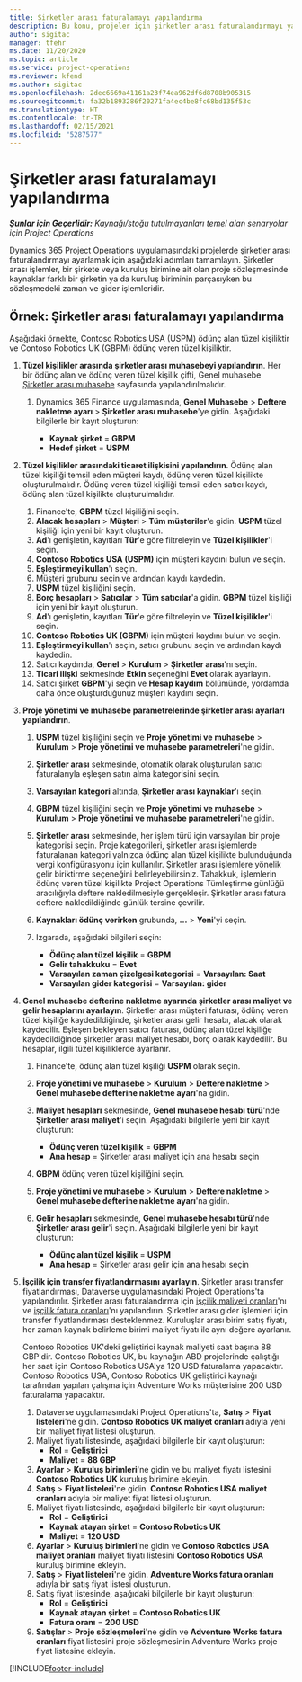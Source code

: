 ```yaml
---
title: Şirketler arası faturalamayı yapılandırma
description: Bu konu, projeler için şirketler arası faturalandırmayı yapılandırma hakkında bilgi ve örnekler sağlar.
author: sigitac
manager: tfehr
ms.date: 11/20/2020
ms.topic: article
ms.service: project-operations
ms.reviewer: kfend
ms.author: sigitac
ms.openlocfilehash: 2dec6669a41161a23f74ea962df6d8708b905315
ms.sourcegitcommit: fa32b1893286f20271fa4ec4be8fc68bd135f53c
ms.translationtype: HT
ms.contentlocale: tr-TR
ms.lasthandoff: 02/15/2021
ms.locfileid: "5287577"
---
```

# <a name="configure-intercompany-invoicing"></a>Şirketler arası faturalamayı yapılandırma

_**Şunlar için Geçerlidir:** Kaynağı/stoğu tutulmayanları temel alan senaryolar için Project Operations_

Dynamics 365 Project Operations uygulamasındaki projelerde şirketler arası faturalandırmayı ayarlamak için aşağıdaki adımları tamamlayın. Şirketler arası işlemler, bir şirkete veya kuruluş birimine ait olan proje sözleşmesinde kaynaklar farklı bir şirketin ya da kuruluş biriminin parçasıyken bu sözleşmedeki zaman ve gider işlemleridir.

## <a name="example-configure-intercompany-invoicing"></a>Örnek: Şirketler arası faturalamayı yapılandırma

Aşağıdaki örnekte, Contoso Robotics USA (USPM) ödünç alan tüzel kişiliktir ve Contoso Robotics UK (GBPM) ödünç veren tüzel kişiliktir. 

1. **Tüzel kişilikler arasında şirketler arası muhasebeyi yapılandırın**. Her bir ödünç alan ve ödünç veren tüzel kişilik çifti, Genel muhasebe [Şirketler arası muhasebe](https://docs.microsoft.com/dynamics365/finance/general-ledger/intercompany-accounting-setup) sayfasında yapılandırılmalıdır.
    
    1. Dynamics 365 Finance uygulamasında, **Genel Muhasebe** > **Deftere nakletme ayarı** > **Şirketler arası muhasebe**'ye gidin. Aşağıdaki bilgilerle bir kayıt oluşturun:

        - **Kaynak şirket** = **GBPM**
        - **Hedef şirket** = **USPM**

2. **Tüzel kişilikler arasındaki ticaret ilişkisini yapılandırın**. Ödünç alan tüzel kişiliği temsil eden müşteri kaydı, ödünç veren tüzel kişilikte oluşturulmalıdır. Ödünç veren tüzel kişiliği temsil eden satıcı kaydı, ödünç alan tüzel kişilikte oluşturulmalıdır.

     1. Finance'te, **GBPM** tüzel kişiliğini seçin.
     2. **Alacak hesapları** > **Müşteri** > **Tüm müşteriler**'e gidin. **USPM** tüzel kişiliği için yeni bir kayıt oluşturun.
     3. **Ad**'ı genişletin, kayıtları **Tür**'e göre filtreleyin ve **Tüzel kişilikler**'i seçin. 
     4. **Contoso Robotics USA (USPM)** için müşteri kaydını bulun ve seçin.
     5. **Eşleştirmeyi kullan**'ı seçin. 
     6. Müşteri grubunu seçin ve ardından kaydı kaydedin.
     7. **USPM** tüzel kişiliğini seçin.
     8. **Borç hesapları** > **Satıcılar** > **Tüm satıcılar**'a gidin. **GBPM** tüzel kişiliği için yeni bir kayıt oluşturun.
     9. **Ad**'ı genişletin, kayıtları **Tür**'e göre filtreleyin ve **Tüzel kişilikler**'i seçin. 
     10. **Contoso Robotics UK (GBPM)** için müşteri kaydını bulun ve seçin.
     11. **Eşleştirmeyi kullan**'ı seçin, satıcı grubunu seçin ve ardından kaydı kaydedin.
     12. Satıcı kaydında, **Genel** > **Kurulum** > **Şirketler arası**'nı seçin.
     13. **Ticari ilişki** sekmesinde **Etkin** seçeneğini **Evet** olarak ayarlayın.
     14. Satıcı şirket **GBPM**'yi seçin ve **Hesap kaydım** bölümünde, yordamda daha önce oluşturduğunuz müşteri kaydını seçin.

3. **Proje yönetimi ve muhasebe parametrelerinde şirketler arası ayarları yapılandırın**. 

    1. **USPM** tüzel kişiliğini seçin ve **Proje yönetimi ve muhasebe** > **Kurulum** > **Proje yönetimi ve muhasebe parametreleri**'ne gidin.
    2. **Şirketler arası** sekmesinde, otomatik olarak oluşturulan satıcı faturalarıyla eşleşen satın alma kategorisini seçin.
    3. **Varsayılan kategori** altında, **Şirketler arası kaynaklar**'ı seçin.
    4. **GBPM** tüzel kişiliğini seçin ve **Proje yönetimi ve muhasebe** > **Kurulum** > **Proje yönetimi ve muhasebe parametreleri**'ne gidin.
    5. **Şirketler arası** sekmesinde, her işlem türü için varsayılan bir proje kategorisi seçin. Proje kategorileri, şirketler arası işlemlerde faturalanan kategori yalnızca ödünç alan tüzel kişilikte bulunduğunda vergi konfigürasyonu için kullanılır. Şirketler arası işlemlere yönelik gelir biriktirme seçeneğini belirleyebilirsiniz. Tahakkuk, işlemlerin ödünç veren tüzel kişilikte Project Operations Tümleştirme günlüğü aracılığıyla deftere nakledilmesiyle gerçekleşir. Şirketler arası fatura deftere nakledildiğinde günlük tersine çevrilir.
    6. **Kaynakları ödünç verirken** grubunda, **...** > **Yeni**'yi seçin. 
    7. Izgarada, aşağıdaki bilgileri seçin:

          - **Ödünç alan tüzel kişilik** = **GBPM**
          - **Gelir tahakkuku** = **Evet**
          - **Varsayılan zaman çizelgesi kategorisi** = **Varsayılan: Saat**
          - **Varsayılan gider kategorisi** = **Varsayılan: gider**

4. **Genel muhasebe defterine nakletme ayarında şirketler arası maliyet ve gelir hesaplarını ayarlayın**. Şirketler arası müşteri faturası, ödünç veren tüzel kişiliğe kaydedildiğinde, şirketler arası gelir hesabı, alacak olarak kaydedilir. Eşleşen bekleyen satıcı faturası, ödünç alan tüzel kişiliğe kaydedildiğinde şirketler arası maliyet hesabı, borç olarak kaydedilir. Bu hesaplar, ilgili tüzel kişiliklerde ayarlanır. 
      
     1. Finance'te, ödünç alan tüzel kişiliği **USPM** olarak seçin. 
     2. **Proje yönetimi ve muhasebe** > **Kurulum** > **Deftere nakletme** > **Genel muhasebe defterine nakletme ayarı**'na gidin. 
     3. **Maliyet hesapları** sekmesinde, **Genel muhasebe hesabı türü**'nde **Şirketler arası maliyet**'i seçin. Aşağıdaki bilgilerle yeni bir kayıt oluşturun:
      
        - **Ödünç veren tüzel kişilik** = **GBPM**
        - **Ana hesap** = Şirketler arası maliyet için ana hesabı seçin
        
     4. **GBPM** ödünç veren tüzel kişiliğini seçin. 
     5. **Proje yönetimi ve muhasebe** > **Kurulum** > **Deftere nakletme** > **Genel muhasebe defterine nakletme ayarı**'na gidin. 
     6. **Gelir hesapları** sekmesinde, **Genel muhasebe hesabı türü**'nde **Şirketler arası gelir**'i seçin. Aşağıdaki bilgilerle yeni bir kayıt oluşturun:

        - **Ödünç alan tüzel kişilik** = **USPM**
        - **Ana hesap** = Şirketler arası gelir için ana hesabı seçin 

5. **İşçilik için transfer fiyatlandırmasını ayarlayın**. Şirketler arası transfer fiyatlandırması, Dataverse uygulamasındaki Project Operations'ta yapılandırılır. Şirketler arası faturalandırma için [işçilik maliyeti oranları](../pricing-costing/set-up-labor-cost-rate.md#transfer-pricing-and-costs-for-resources-outside-of-your-division-or-legal-entity)'nı ve [işçilik fatura oranları](../pricing-costing/set-up-labor-bill-rate.md#transfer-pricing-or-set-up-bill-rates-for-resources-from-other-organizational-units-or-divisions)'nı yapılandırın. Şirketler arası gider işlemleri için transfer fiyatlandırması desteklenmez. Kuruluşlar arası birim satış fiyatı, her zaman kaynak belirleme birimi maliyet fiyatı ile aynı değere ayarlanır.

      Contoso Robotics UK'deki geliştirici kaynak maliyeti saat başına 88 GBP'dir. Contoso Robotics UK, bu kaynağın ABD projelerinde çalıştığı her saat için Contoso Robotics USA'ya 120 USD faturalama yapacaktır. Contoso Robotics USA, Contoso Robotics UK geliştirici kaynağı tarafından yapılan çalışma için Adventure Works müşterisine 200 USD faturalama yapacaktır.

      1. Dataverse uygulamasındaki Project Operations'ta, **Satış** > **Fiyat listeleri**'ne gidin. **Contoso Robotics UK maliyet oranları** adıyla yeni bir maliyet fiyat listesi oluşturun. 
      2. Maliyet fiyatı listesinde, aşağıdaki bilgilerle bir kayıt oluşturun:
         - **Rol** = **Geliştirici**
         - **Maliyet** = **88 GBP**
      3. **Ayarlar** > **Kuruluş birimleri**'ne gidin ve bu maliyet fiyatı listesini **Contoso Robotics UK** kuruluş birimine ekleyin.
      4. **Satış** > **Fiyat listeleri**'ne gidin. **Contoso Robotics USA maliyet oranları** adıyla bir maliyet fiyat listesi oluşturun. 
      5. Maliyet fiyatı listesinde, aşağıdaki bilgilerle bir kayıt oluşturun:
          - **Rol** = **Geliştirici**
          - **Kaynak atayan şirket** = **Contoso Robotics UK**
          - **Maliyet** = **120 USD**
      6. **Ayarlar** > **Kuruluş birimleri**'ne gidin ve **Contoso Robotics USA maliyet oranları** maliyet fiyatı listesini **Contoso Robotics USA** kuruluş birimine ekleyin.
      7. **Satış** > **Fiyat listeleri**'ne gidin. **Adventure Works fatura oranları** adıyla bir satış fiyat listesi oluşturun. 
      8. Satış fiyat listesinde, aşağıdaki bilgilerle bir kayıt oluşturun:
          - **Rol** = **Geliştirici**
          - **Kaynak atayan şirket** = **Contoso Robotics UK**
          - **Fatura oranı** = **200 USD**
      9. **Satışlar** > **Proje sözleşmeleri**'ne gidin ve **Adventure Works fatura oranları** fiyat listesini proje sözleşmesinin Adventure Works proje fiyat listesine ekleyin.


[!INCLUDE[footer-include](../includes/footer-banner.md)]
